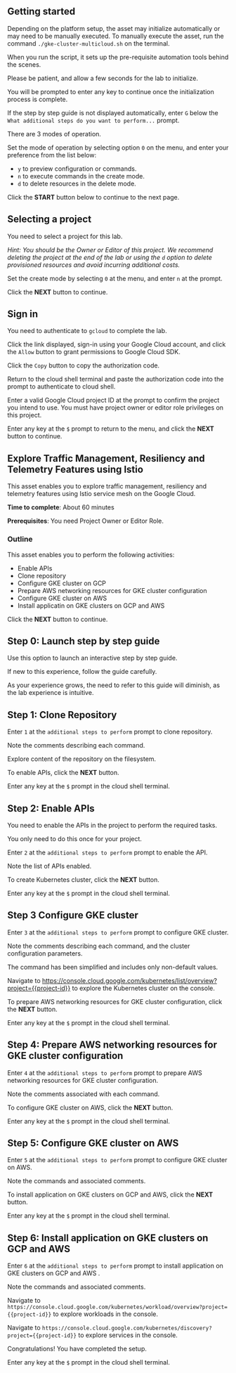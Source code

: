 ## Getting started

Depending on the platform setup, the asset may initialize automatically or may need to be manually executed. To manually execute the asset, run the command `./gke-cluster-multicloud.sh` on the terminal.

When you run the script, it sets up the pre-requisite automation tools behind the scenes. 

Please be patient, and allow a few seconds for the lab to initialize. 

You will be prompted to enter any key to continue once the initialization process is complete.

If the step by step guide is not displayed automatically, enter `G` below the `What additional steps do you want to perform...` prompt.

There are 3 modes of operation. 

Set the mode of operation by selecting option `0` on the menu, and enter your preference from the list below:

- `y` to preview configuration or commands.
- `n` to execute commands in the create mode.
- `d` to delete resources in the delete mode.

Click the **START** button below to continue to the next page.

## Selecting a project

You need to select a project for this lab.

*Hint: You should be the Owner or Editor of this project. We recommend deleting the project at the end of the lab or using the `d` option to delete provisioned resources and avoid incurring additional costs.*

Set the create mode by selecting `0` at the menu, and enter `n` at the prompt.

Click the **NEXT** button to continue.

## Sign in

You need to authenticate to `gcloud` to complete the lab.

Click the link displayed, sign-in using your Google Cloud account, and click the `Allow` button to grant permissions to Google Cloud SDK. 

Click the `Copy` button to copy the authorization code. 

Return to the cloud shell terminal and paste the authorization code into the prompt to authenticate to cloud shell.

Enter a valid Google Cloud project ID at the prompt to confirm the project you intend to use. You must have project owner or editor role privileges on this project.

Enter any key at the `$` prompt to return to the menu, and click the **NEXT** button to continue.

## Explore Traffic Management, Resiliency and Telemetry Features using Istio

This asset enables you to explore traffic management, resiliency and telemetry features using Istio service mesh on the Google Cloud. 

**Time to complete**: About 60 minutes

**Prerequisites**: You need Project Owner or Editor Role.

### Outline

This asset enables you to perform the following activities:

 - Enable APIs
 - Clone repository
 - Configure GKE cluster on GCP
 - Prepare AWS networking resources for GKE cluster configuration
 - Configure GKE cluster on AWS
 - Install applicatin on GKE clusters on GCP and AWS 

Click the **NEXT** button to continue.

## Step 0: Launch step by step guide

Use this option to launch an interactive step by step guide. 

If new to this experience, follow the guide carefully. 

As your experience grows, the need to refer to this guide will diminish, as the lab experience is intuitive.

## Step 1: Clone Repository

Enter `1` at the `additional steps to perform` prompt to clone repository. 

Note the comments describing each command.

Explore content of the repository on the filesystem.

To enable APIs, click the **NEXT** button.

Enter any key at the `$` prompt in the cloud shell terminal.

## Step 2: Enable APIs

You need to enable the APIs in the project to perform the required tasks. 

You only need to do this once for your project. 

Enter `2` at the `additional steps to perform` prompt to enable the API.  

Note the list of APIs enabled.

To create Kubernetes cluster, click the **NEXT** button.

Enter any key at the `$` prompt in the cloud shell terminal.

## Step 3 Configure GKE cluster

Enter `3` at the `additional steps to perform` prompt to configure GKE cluster. 

Note the comments describing each command, and the cluster configuration parameters.

The command has been simplified and includes only non-default values.

Navigate to https://console.cloud.google.com/kubernetes/list/overview?project={{project-id}} to explore the Kubernetes cluster on the console.

To prepare AWS networking resources for GKE cluster configuration, click the **NEXT** button.

Enter any key at the `$` prompt in the cloud shell terminal.

## Step 4: Prepare AWS networking resources for GKE cluster configuration

Enter `4` at the `additional steps to perform` prompt to prepare AWS networking resources for GKE cluster configuration.

Note the comments associated with each command.

To configure GKE cluster on AWS, click the **NEXT** button.

Enter any key at the `$` prompt in the cloud shell terminal.

## Step 5: Configure GKE cluster on AWS

Enter `5` at the `additional steps to perform` prompt to configure GKE cluster on AWS.

Note the commands and associated comments.

To install application on GKE clusters on GCP and AWS, click the **NEXT** button.

Enter any key at the `$` prompt in the cloud shell terminal.

## Step 6: Install application on GKE clusters on GCP and AWS

Enter `6` at the `additional steps to perform` prompt to install application on GKE clusters on GCP and AWS .

Note the commands and associated comments.

Navigate to `https://console.cloud.google.com/kubernetes/workload/overview?project={{project-id}}` to explore workloads in the console.

Navigate to `https://console.cloud.google.com/kubernetes/discovery?project={{project-id}}` to explore services in the console.

Congratulations! You have completed the setup.

Enter any key at the `$` prompt in the cloud shell terminal.
